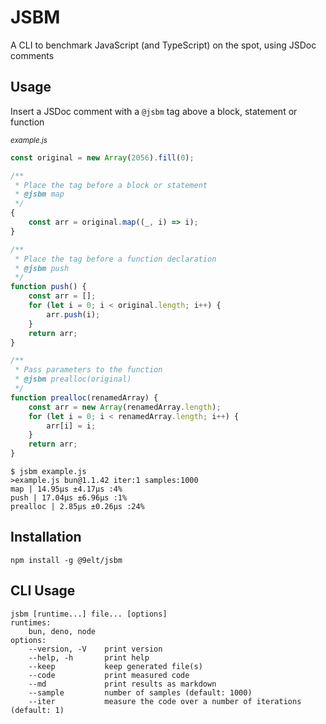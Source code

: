 # JSBM

A CLI to benchmark JavaScript (and TypeScript) on the spot,
using JSDoc comments

## Usage

Insert a JSDoc comment with a `@jsbm` tag above a block,
statement or function

<sub>_example.js_</sub>

```js
const original = new Array(2056).fill(0);

/**
 * Place the tag before a block or statement
 * @jsbm map
 */
{
    const arr = original.map((_, i) => i);
}

/**
 * Place the tag before a function declaration
 * @jsbm push
 */
function push() {
    const arr = [];
    for (let i = 0; i < original.length; i++) {
        arr.push(i);
    }
    return arr;
}

/**
 * Pass parameters to the function
 * @jsbm prealloc(original)
 */
function prealloc(renamedArray) {
    const arr = new Array(renamedArray.length);
    for (let i = 0; i < renamedArray.length; i++) {
        arr[i] = i;
    }
    return arr;
}
```

```
$ jsbm example.js
>example.js bun@1.1.42 iter:1 samples:1000
map | 14.95μs ±4.17μs :4%
push | 17.04μs ±6.96μs :1%
prealloc | 2.85μs ±0.26μs :24%
```

## Installation

```
npm install -g @9elt/jsbm
```

## CLI Usage

```
jsbm [runtime...] file... [options]
runtimes:
    bun, deno, node
options:
    --version, -V    print version
    --help, -h       print help
    --keep           keep generated file(s)
    --code           print measured code
    --md             print results as markdown
    --sample         number of samples (default: 1000)
    --iter           measure the code over a number of iterations (default: 1)
```
